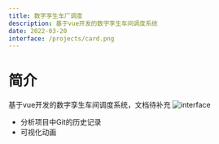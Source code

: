 ```yaml
---
title: 数字孪生车厂调度
description: 基于vue开发的数字孪生车间调度系统
date: 2022-03-20
interface: /projects/card.png
---
```

# 简介

基于vue开发的数字孪生车间调度系统，文档待补充
![interface](/projects/card.jpg)
- 分析项目中Git的历史记录
- 可视化动画
